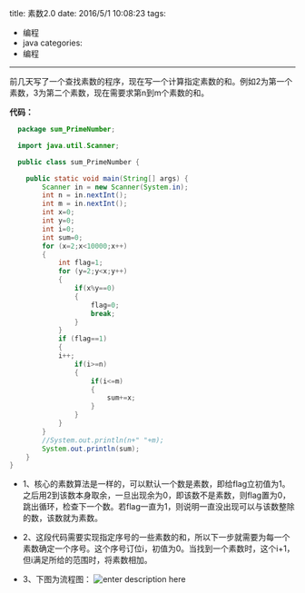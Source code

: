 title: 素数2.0
date: 2016/5/1 10:08:23
tags:
- 编程
- java
categories:
- 编程
---

前几天写了一个查找素数的程序，现在写一个计算指定素数的和。例如2为第一个素数，3为第二个素数，现在需要求第n到m个素数的和。

<!-- more -->

**代码：**
```java
  package sum_PrimeNumber;

  import java.util.Scanner;

  public class sum_PrimeNumber {

  	public static void main(String[] args) {
  		Scanner in = new Scanner(System.in);
  		int n = in.nextInt();
  		int m = in.nextInt();
  		int x=0;
  		int y=0;
  		int i=0;
  		int sum=0;
  		for (x=2;x<10000;x++)
  		{   
  			int flag=1;
  			for (y=2;y<x;y++)
  			{
  				if(x%y==0)
  				{
  					flag=0;
  					break;
  				}
  			}
  			if (flag==1)
  			{
  			i++;
  				if(i>=n)
  				{
  					if(i<=m)
  					{
  						sum+=x;
  					}
  				}				
  			}
  		}
  		//System.out.println(n+" "+m);
  		System.out.println(sum);
  	}
}
```

- 1、核心的素数算法是一样的，可以默认一个数是素数，即给flag立初值为1。之后用2到该数本身取余，一旦出现余为0，即该数不是素数，则flag置为0，跳出循环，检查下一个数。若flag一直为1，则说明一直没出现可以与该数整除的数，该数就为素数。
- 2、这段代码需要实现指定序号的一些素数的和，所以下一步就需要为每一个素数确定一个序号。这个序号订位i，初值为0。当找到一个素数时，这个i+1，但i满足所给的范围时，将素数相加。
- 3、下图为流程图：
![enter description here][1]


  [1]: http://7xnu89.com1.z0.glb.clouddn.com/sumOfPrimeNumber.png
